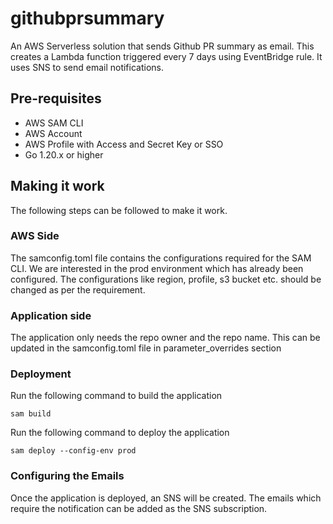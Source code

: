 # githubprsummary
An AWS Serverless solution that sends Github PR summary as email.
This creates a Lambda function triggered every 7 days using EventBridge rule. It uses SNS to send email notifications.

## Pre-requisites
* AWS SAM CLI
* AWS Account
* AWS Profile with Access and Secret Key or SSO
* Go 1.20.x or higher

## Making it work
The following steps can be followed to make it work.

### AWS Side
The samconfig.toml file contains the configurations required for the SAM CLI. We are interested in the prod environment which has already been configured.
The configurations like region, profile, s3 bucket etc. should be changed as per the requirement.

### Application side
The application only needs the repo owner and the repo name. This can be updated in the samconfig.toml file in parameter_overrides section

### Deployment
Run the following command to build the application
```
sam build
```

Run the following command to deploy the application
```
sam deploy --config-env prod
```

### Configuring the Emails
Once the application is deployed, an SNS will be created. The emails which require the notification can be added as the SNS subscription.
